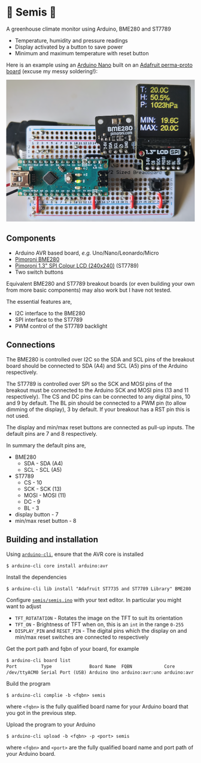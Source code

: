 # 🌱 Semis 🌱

A greenhouse climate monitor using Arduino, BME280 and ST7789

- Temperature, humidity and pressure readings
- Display activated by a button to save power
- Minimum and maximum temperature with reset button

Here is an example using an [Arduino
Nano](https://store.arduino.cc/arduino-nano) built on an [Adafruit perma-proto
board](https://www.adafruit.com/product/571) (excuse my messy soldering!):

![prototype](.github/prototype.png)

## Components

- Arduino AVR based board, _e.g._ Uno/Nano/Leonardo/Micro
- [Pimoroni BME280](https://shop.pimoroni.com/products/bme280-breakout)
- [Pimoroni 1.3" SPI Colour LCD
  (240x240)](https://shop.pimoroni.com/products/1-3-spi-colour-lcd-240x240-breakout)
  (ST7789)
- Two switch buttons

Equivalent BME280 and ST7789 breakout boards (or even building your own from
more basic components) may also work but I have not tested.

The essential features are,

- I2C interface to the BME280
- SPI interface to the ST7789
- PWM control of the ST7789 backlight

## Connections

The BME280 is controlled over I2C so the SDA and SCL pins of the breakout board
should be connected to SDA (A4) and SCL (A5) pins of the Arduino respectively.

The ST7789 is controlled over SPI so the SCK and MOSI pins of the breakout must
be connected to the Arduino SCK and MOSI pins (13 and 11 respectively). The CS
and DC pins can be connected to any digital pins, 10 and 9 by default. The BL
pin should be connected to a PWM pin (to allow dimming of the display), 3 by
default. If your breakout has a RST pin this is not used.

The display and min/max reset buttons are connected as pull-up inputs. The
default pins are 7 and 8 respectively.

In summary the default pins are,

- BME280
  - SDA - SDA (A4)
  - SCL - SCL (A5)
- ST7789
  - CS - 10
  - SCK - SCK (13)
  - MOSI - MOSI (11)
  - DC - 9
  - BL - 3
- display button - 7
- min/max reset button - 8

## Building and installation

Using [`arduino-cli`](https://arduino.github.io/arduino-cli/latest/), ensure
that the AVR core is installed

```
$ arduino-cli core install arduino:avr
```

Install the dependencies

```
$ arduino-cli lib install "Adafruit ST7735 and ST7789 Library" BME280
```

Configure [`semis/semis.ino`](semis/semis.ino) with your text editor. In
particular you might want to adjust

- `TFT_ROTATATION` - Rotates the image on the TFT to suit its orientation
- `TFT_ON` - Brightness of TFT when on, this is an `int` in the range `0-255`
- `DISPLAY_PIN` and `RESET_PIN` - The digital pins which the display on and
  min/max reset switches are connected to respectively

Get the port path and fqbn of your board, for example

```
$ arduino-cli board list
Port         Type              Board Name  FQBN            Core
/dev/ttyACM0 Serial Port (USB) Arduino Uno arduino:avr:uno arduino:avr
```

Build the program

```
$ arduino-cli complie -b <fqbn> semis
```

where `<fqbn>` is the fully qualified board name for your Arduino board that
you got in the previous step.

Upload the program to your Arduino

```
$ arduino-cli upload -b <fqbn> -p <port> semis
```

where `<fqbn>` and `<port>` are the fully qualified board name and port path of
your Arduino board.
